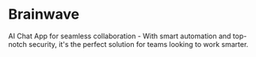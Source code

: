 # Brainwave
AI Chat App for seamless collaboration - With smart automation and top-notch security, it's the perfect solution for teams looking to work smarter.
